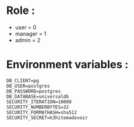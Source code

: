 # Role :

- user = 0
- manager = 1
- admin = 2

# Environment variables :

```
DB_CLIENT=pg
DB_USER=postgres
DB_PASSWORD=postgres
DB_DATABASE=universaldb
SECURITY_ITERATION=10000
SECURITY_NUMBERBYTES=32
SECURITY_FORMATHASH=sha512
SECURITY_SECRET=h3hitemadevoir
```
